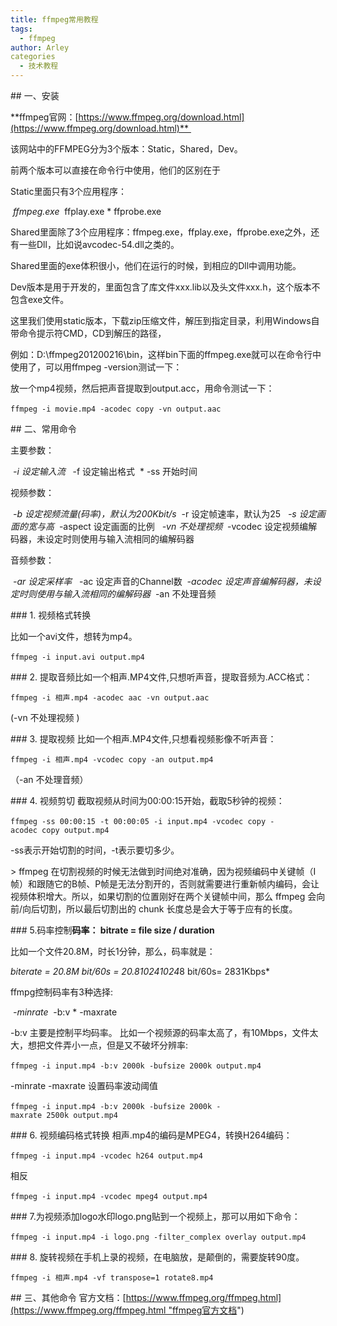```yaml
---
title: ffmpeg常用教程
tags: 
  - ffmpeg
author: Arley
categories
  - 技术教程
---
```


 ​##​ ​一、安装 
  
 ​**ffmpeg官网：[​https://www.ffmpeg.org/download.html​](https://www.ffmpeg.org/download.html)**​  
  
 ​该网站中的FFMPEG分为3个版本：Static，Shared，Dev。 
  
 ​前两个版本可以直接在命令行中使用，他们的区别在于 
  
 ​Static里面只有3个应用程序： 
  
 ​*​ ffmpeg.exe 
 ​*​ ffplay.exe 
 ​*​ ffprobe.exe 
  
 ​Shared里面除了3个应用程序：ffmpeg.exe，ffplay.exe，ffprobe.exe之外，还有一些Dll，比如说avcodec-54.dll之类的。 
  
 ​Shared里面的exe体积很小，他们在运行的时候，到相应的Dll中调用功能。 
  
 ​Dev版本是用于开发的，里面包含了库文件xxx.lib以及头文件xxx.h，这个版本不包含exe文件。 
  
 ​这里我们使用static版本，下载zip压缩文件，解压到指定目录，利用Windows自带命令提示符CMD，CD到解压的路径， 
  
 ​例如：D:​\f​fmpeg201200216​\b​in，这样bin下面的ffmpeg.exe就可以在命令行中使用了，可以用ffmpeg -version测试一下： 
  
 ​放一个mp4视频，然后把声音提取到output.acc，用命令测试一下： 
  
 ​`ffmpeg -i movie.mp4 -acodec copy -vn output.aac` 
  
 ​##​ ​二、常用命令 
  
 ​主要参数： 
  
 ​*​ -i 设定输入流  
 ​*​ -f 设定输出格式  
 ​*​ -ss 开始时间  
  
 ​视频参数： 
  
 ​*​ -b 设定视频流量(码率)，默认为200Kbit/s  
 ​*​ -r 设定帧速率，默认为25  
 ​*​ -s 设定画面的宽与高  
 ​*​ -aspect 设定画面的比例  
 ​*​ -vn 不处理视频  
 ​*​ -vcodec 设定视频编解码器，未设定时则使用与输入流相同的编解码器 
  
 ​音频参数： 
  
 ​*​ -ar 设定采样率  
 ​*​ -ac 设定声音的Channel数  
 ​*​ -acodec 设定声音编解码器，未设定时则使用与输入流相同的编解码器  
 ​*​ -an 不处理音频 
  
 ​###​ ​1. 视频格式转换 
  
 ​比如一个avi文件，想转为mp4。 
  
 ​`ffmpeg -i input.avi output.mp4` 
  
 ​###​ ​2. 提取音频 
 ​比如一个相声.MP4文件,只想听声音，提取音频为.ACC格式： 
  
 ​`ffmpeg -i 相声.mp4 -acodec aac -vn output.aac` 
  
 ​(-vn 不处理视频 ) 
  
 ​###​ ​3. 提取视频 
 ​比如一个相声.MP4文件,只想看视频影像不听声音： 
  
 ​`ffmpeg -i 相声.mp4 -vcodec copy -an output.mp4` 
  
 ​（-an 不处理音频） 
  
 ​###​ ​4. 视频剪切 
 ​截取视频从时间为00:00:15开始，截取5秒钟的视频： 
  
 ​`ffmpeg -ss 00:00:15 -t 00:00:05 -i input.mp4 -vcodec copy -acodec copy output.mp4` 
  
 ​-ss表示开始切割的时间，-t表示要切多少。 
  
 ​>​ ffmpeg 在切割视频的时候无法做到时间绝对准确，因为视频编码中关键帧（I帧）和跟随它的B帧、P帧是无法分割开的，否则就需要进行重新帧内编码，会让视频体积增大。所以，如果切割的位置刚好在两个关键帧中间，那么 ffmpeg 会向前/向后切割，所以最后切割出的 chunk 长度总是会大于等于应有的长度。 
  
 ​###​ ​5.码率控制 
 ​**码率： bitrate = file size / duration** 
  
 ​比如一个文件20.8M，时长1分钟，那么，码率就是： 
  
 ​*biterate = 20.8M bit/60s = 20.8​*1024*​1024*8 bit/60s= 2831Kbps* 
  
 ​ffmpg控制码率有3种选择: 
  
 ​*​ -minrate 
 ​*​ -b:v 
 ​*​ -maxrate 
  
 ​-b:v 主要是控制平均码率。 比如一个视频源的码率太高了，有10Mbps，文件太大，想把文件弄小一点，但是又不破坏分辨率: 
  
 ​`ffmpeg -i input.mp4 -b:v 2000k -bufsize 2000k output.mp4` 
  
 ​-minrate -maxrate 设置码率波动阈值 
  
 ​`ffmpeg -i input.mp4 -b:v 2000k -bufsize 2000k -maxrate 2500k output.mp4` 
  
 ​###​ ​6. 视频编码格式转换 
 ​相声.mp4的编码是MPEG4，转换H264编码： 
  
 ​`ffmpeg -i input.mp4 -vcodec h264 output.mp4` 
  
 ​相反 
  
 ​`ffmpeg -i input.mp4 -vcodec mpeg4 output.mp4` 
  
 ​###​ ​7.为视频添加logo 
 ​水印logo.png贴到一个视频上，那可以用如下命令： 
  
  
 ​`ffmpeg -i input.mp4 -i logo.png -filter_complex overlay output.mp4` 
  
  
 ​###​ ​8. 旋转视频 
 ​在手机上录的视频，在电脑放，是颠倒的，需要旋转90度。 
  
 ​`ffmpeg -i 相声.mp4 -vf transpose=1 rotate8.mp4` 
  
 ​##​ ​三、其他命令 
 ​官方文档：[​https://www.ffmpeg.org/ffmpeg.html​](https://www.ffmpeg.org/ffmpeg.html "ffmpeg官方文档") 
 